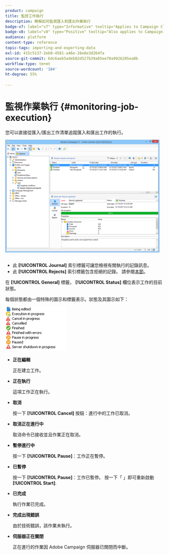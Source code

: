 ```yaml
---
product: campaign
title: 監控工作執行
description: 瞭解如何監視匯入和匯出作業執行
badge-v7: label="v7" type="Informative" tooltip="Applies to Campaign Classic v7"
badge-v8: label="v8" type="Positive" tooltip="Also applies to Campaign v8"
audience: platform
content-type: reference
topic-tags: importing-and-exporting-data
exl-id: 415c5137-2eb0-4581-a46e-26e8e3d264fa
source-git-commit: 6dc6aeb5adeb82d527b39a05ee70a9926205ea0b
workflow-type: tm+mt
source-wordcount: '184'
ht-degree: 55%

---
```


# 監視作業執行 {#monitoring-job-execution}



您可以直接從匯入/匯出工作清單追蹤匯入和匯出工作的執行。

![](assets/s_ncs_user_export_list_and_details.png)

* 此 **[!UICONTROL Journal]** 索引標籤可讓您檢視有關執行的記錄訊息。
* 此 **[!UICONTROL Rejects]** 索引標籤包含拒絕的記錄。 請參閱[本節](../../platform/using/executing-import-jobs.md#behavior-in-the-event-of-an-error)。

在 **[!UICONTROL General]** 標籤， **[!UICONTROL Status]** 欄位表示工作的目前狀態。

每個狀態都由一個特殊的圖示和標籤表示。狀態及其圖示如下：

![](assets/s_ncs_user_export_status.png)

* **正在編輯**

   正在建立工作。

* **正在執行**

   這項工作正在執行。

* **取消**

   按一下 **[!UICONTROL Cancel]** 按鈕：進行中的工作已取消。

* **取消正在進行中**

   取消命令已接收並且作業正在取消。

* **暫停進行中**

   按一下 **[!UICONTROL Pause]**：工作正在暫停。

* **已暫停**

   按一下 **[!UICONTROL Pause]**：工作已暫停。 按一下「 」即可重新啟動 **[!UICONTROL Start]**.

* **已完成**

   執行作業已完成。

* **完成出現錯誤**

   由於技術錯誤，該作業未執行。

* **伺服器正在關閉**

   正在進行的作業因 Adobe Campaign 伺服器已關閉而中斷。
